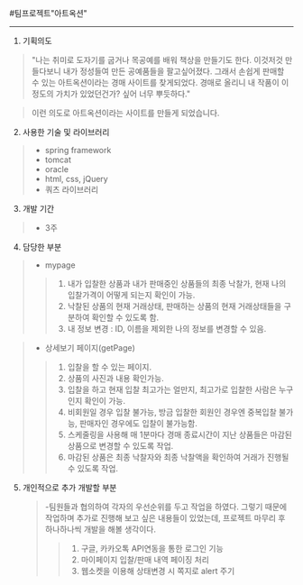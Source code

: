 #팀프로젝트"아트옥션"

***

1. 기획의도
  >"나는 취미로 도자기를 굽거나 목공예를 배워 책상을 만들기도 한다.
  >이것저것 만들다보니 내가 정성들여 만든 공예품들을 팔고싶어졌다.
  >그래서 손쉽게 판매할 수 있는 아트옥션이라는 경매 사이트를 찾게되었다.
  >경매로 올리니 내 작품이 이정도의 가치가 있었던건가? 싶어 너무 뿌듯하다."
  
  >이런 의도로 아트옥션이라는 사이트를 만들게 되었습니다.
  
2. 사용한 기술 및 라이브러리
  >- spring framework
  >- tomcat
  >- oracle
  >- html, css, jQuery
  >- 쿼츠 라이브러리
  
3. 개발 기간
  >- 3주
  
4. 담당한 부분
  >- mypage
  >>  1) 내가 입찰한 상품과 내가 판매중인 상품들의 최종 낙찰가, 현재 나의 입찰가격이 어떻게 되는지 확인이 가능.
  >>  2) 낙찰된 상품의 현재 거래상태, 판매하는 상품의 현재 거래상태들을 구분하여 확인할 수 있도록 함.
  >>  3) 내 정보 변경 : ID, 이름을 제외한 나의 정보를 변경할 수 있음.
  
  >- 상세보기 페이지(getPage)
  >>  1) 입찰을 할 수 있는 페이지.
  >>  2) 상품의 사진과 내용 확인가능.
  >>  3) 입찰을 하고 현재 입찰 최고가는 얼만지, 최고가로 입찰한 사람은 누구인지 확인이 가능.
  >>  4) 비회원일 경우 입찰 불가능, 방금 입찰한 회원인 경우엔 중복입찰 불가능, 판매자인 경우에도 입찰이 불가능함.
  >>  4) 스케줄링을 사용해 매 1분마다 경매 종료시간이 지난 상품들은 마감된 상품으로 변경할 수 있도록 작업.
  >>  5) 마감된 상품은 최종 낙찰자와 최종 낙찰액을 확인하여 거래가 진행될 수 있도록 작업.
    
5. 개인적으로 추가 개발할 부분
   >-팀원들과 협의하여 각자의 우선순위를 두고 작업을 하였다. 그렇기 때문에 작업하며 추가로 진행해 보고 싶은 내용들이 있었는데,
   > 프로젝트 마무리 후 하나하나씩 개발을 해볼 생각이다.
   >> 1) 구글, 카카오톡 API연동을 통한 로그인 기능
   >> 2) 마이페이지 입찰/판매 내역 페이징 처리
   >> 3) 웹소켓을 이용해 상태변경 시 쪽지로 alert 주기
    
    
    
